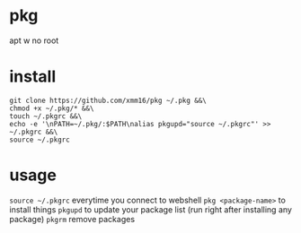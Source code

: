 # pkg
apt w no root
# install
```
git clone https://github.com/xmm16/pkg ~/.pkg &&\
chmod +x ~/.pkg/* &&\
touch ~/.pkgrc &&\
echo -e '\nPATH=~/.pkg/:$PATH\nalias pkgupd="source ~/.pkgrc"' >> ~/.pkgrc &&\
source ~/.pkgrc
```
# usage
`source ~/.pkgrc` everytime you connect to webshell
`pkg <package-name>` to install things
`pkgupd` to update your package list (run right after installing any package)
`pkgrm` remove packages 
